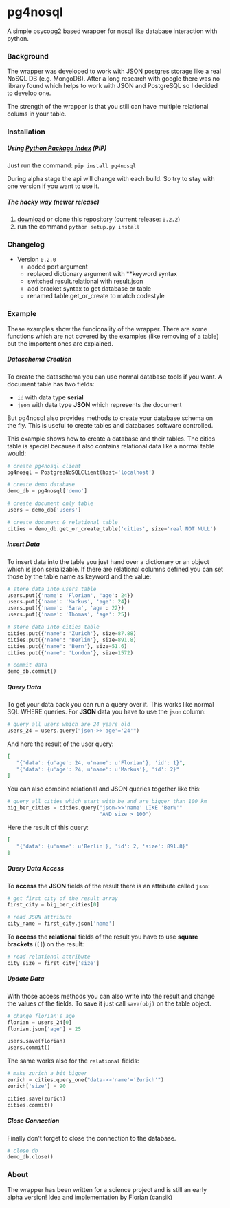 # pg4nosql
A simple psycopg2 based wrapper for nosql like database interaction with python.

### Background
The wrapper was developed to work with JSON postgres storage like a real NoSQL DB (e.g. MongoDB). After a long research with google there was no library found which helps to work with JSON and PostgreSQL so I decided to develop one.

The strength of the wrapper is that you still can have multiple relational colums in your table.

### Installation

##### Using [Python Package Index](https://pypi.python.org/pypi/pg4nosql) (PIP)
Just run the command:
`pip install pg4nosql`

During alpha stage the api will change with each build. So try to stay with one version if you want to use it.

##### The hacky way (newer release)
1. [download](https://github.com/cansik/pg4nosql/tarball/0.2.2) or clone this repository (current release: `0.2.2`)
2. run the command `python setup.py install`

### Changelog
* Version `0.2.0`
  * added port argument
  * replaced dictionary argument with **keyword syntax
  * switched result.relational with result.json
  * add bracket syntax to get database or table
  * renamed table.get\_or\_create to match codestyle

### Example
These examples show the funcionality of the wrapper. There are some functions which are not covered by the examples (like removing of a table) but the importent ones are explained.

##### Dataschema Creation
To create the dataschema you can use normal database tools if you want. A document table has two fields:

* `id` with data type **serial**
* `json` with data type **JSON** which represents the document

But pg4nosql also provides methods to create your database schema on the fly. This is useful to create tables and databases software controlled.

This example shows how to create a database and their tables. The cities table is special because it also contains relational data like a normal table would:

```python
# create pg4nosql client
pg4nosql = PostgresNoSQLClient(host='localhost')

# create demo database
demo_db = pg4nosql['demo']

# create document only table
users = demo_db['users']

# create document & relational table
cities = demo_db.get_or_create_table('cities', size='real NOT NULL')
```

##### Insert Data
To insert data into the table you just hand over a dictionary or an object which is json serializable. If there are relational columns defined you can set those by the table name as keyword and the value:

```python
# store data into users table
users.put({'name': 'Florian', 'age': 24})
users.put({'name': 'Markus', 'age': 24})
users.put({'name': 'Sara', 'age': 22})
users.put({'name': 'Thomas', 'age': 25})

# store data into cities table
cities.put({'name': 'Zurich'}, size=87.88)
cities.put({'name': 'Berlin'}, size=891.8)
cities.put({'name': 'Bern'}, size=51.6)
cities.put({'name': 'London'}, size=1572)

# commit data
demo_db.commit()
```

##### Query Data
To get your data back you can run a query over it. This works like normal SQL WHERE queries. For **JSON** data you have to use the `json` column:

```python
# query all users which are 24 years old
users_24 = users.query("json->>'age'='24'")
```
And here the result of the user query:

```json
[  
   "{'data': {u'age': 24, u'name': u'Florian'}, 'id': 1}",
   "{'data': {u'age': 24, u'name': u'Markus'}, 'id': 2}"
]
```
You can also combine relational and JSON queries together like this:

```python
# query all cities which start with be and are bigger than 100 km
big_ber_cities = cities.query("json->>'name' LIKE 'Ber%'"
                              "AND size > 100")
```
Here the result of this query:

```json
[  
   "{'data': {u'name': u'Berlin'}, 'id': 2, 'size': 891.8}"
]
```

##### Query Data Access
To **access** the **JSON** fields of the result there is an attribute called `json`:

```python
# get first city of the result array
first_city = big_ber_cities[0]

# read JSON attribute
city_name = first_city.json['name']
```
To **access** the **relational** fields of the result you have to use **square brackets** (`[]`) on the result:

```python
# read relational attribute
city_size = first_city['size']
```

##### Update Data
With those access methods you can also write into the result and change the values of the fields. To save it just call `save(obj)` on the table object.

```python
# change florian's age
florian = users_24[0]
florian.json['age'] = 25

users.save(florian)
users.commit()
```
The same works also for the `relational` fields:

```python
# make zurich a bit bigger
zurich = cities.query_one("data->>'name'='Zurich'")
zurich['size'] = 90

cities.save(zurich)
cities.commit()
```

##### Close Connection
Finally don't forget to close the connection to the database.

```python
# close db
demo_db.close()
```

### About
The wrapper has been written for a science project and is still an early alpha version!
Idea and implementation by Florian (cansik)
